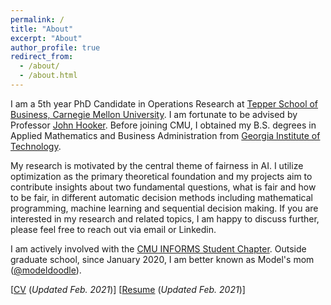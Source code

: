 ```yaml
---
permalink: /
title: "About"
excerpt: "About"
author_profile: true
redirect_from: 
  - /about/
  - /about.html
---
```


I am a 5th year PhD Candidate in Operations Research at [Tepper School of Business, Carnegie Mellon University](https://www.cmu.edu/tepper). I am fortunate to be advised by Professor [John Hooker](http://public.tepper.cmu.edu/jnh). Before joining CMU, I obtained my B.S. degrees in Applied Mathematics and Business Administration from [Georgia Institute of Technology](https://www.gatech.edu). 

My research is motivated by the central theme of fairness in AI. I utilize optimization as the primary theoretical foundation and my projects aim to contribute insights about two fundamental questions, what is fair and how to be fair, in different automatic decision methods including mathematical programming, machine learning and sequential decision making. If you are interested in my research and related topics, I am happy to discuss further, please feel free to reach out via email or Linkedin.

I am actively involved with the [CMU INFORMS Student Chapter](https://cmuinforms.org). Outside graduate school, since January 2020, I am better known as Model's mom ([@modeldoodle](https://www.instagram.com/modeldoodle/?hl=en)). 

[[CV](http://vxychen.github.io/files/CV-VioletChen-Feb21.pdf) (*Updated Feb. 2021*)] [[Resume](http://vxychen.github.io/files/Resume_VioletChen_Feb21.pdf) (*Updated Feb. 2021*)]
